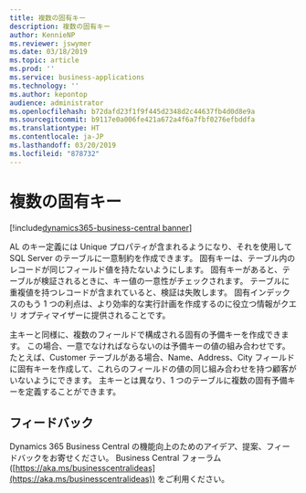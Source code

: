 ```yaml
---
title: 複数の固有キー
description: 複数の固有キー
author: KennieNP
ms.reviewer: jswymer
ms.date: 03/18/2019
ms.topic: article
ms.prod: ''
ms.service: business-applications
ms.technology: ''
ms.author: kepontop
audience: administrator
ms.openlocfilehash: b72dafd23f1f9f445d2348d2c44637fb4d0d8e9a
ms.sourcegitcommit: b9117e0a006fe421a672a4f6a7fbf0276efbddfa
ms.translationtype: HT
ms.contentlocale: ja-JP
ms.lasthandoff: 03/20/2019
ms.locfileid: "878732"
---
```

# <a name="multiple-unique-keys"></a>複数の固有キー

[!include[dynamics365-business-central banner](../includes/dynamics365-business-central.md)]

AL のキー定義には Unique プロパティが含まれるようになり、それを使用して SQL Server のテーブルに一意制約を作成できます。 固有キーは、テーブル内のレコードが同じフィールド値を持たないようにします。 固有キーがあると、テーブルが検証されるときに、キー値の一意性がチェックされます。 テーブルに重複値を持つレコードが含まれていると、検証は失敗します。 固有インデックスのもう 1 つの利点は、より効率的な実行計画を作成するのに役立つ情報がクエリ オプティマイザーに提供されることです。

主キーと同様に、複数のフィールドで構成される固有の予備キーを作成できます。 この場合、一意でなければならないのは予備キーの値の組み合わせです。 たとえば、Customer テーブルがある場合、Name、Address、City フィールドに固有キーを作成して、これらのフィールドの値の同じ組み合わせを持つ顧客がいないようにできます。 主キーとは異なり、1 つのテーブルに複数の固有予備キーを定義することができます。

## <a name="tell-us-what-you-think"></a>フィードバック
Dynamics 365 Business Central の機能向上のためのアイデア、提案、フィードバックをお寄せください。 Business Central フォーラム ([https://aka.ms/businesscentralideas](https://aka.ms/businesscentralideas)) をご利用ください。
